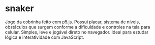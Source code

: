 # snaker
Jogo da cobrinha feito com p5.js. Possui placar, sistema de níveis, obstáculos que surgem conforme a dificuldade e controles na tela para celular. Simples, leve e jogável direto no navegador. Ideal para estudar lógica e interatividade com JavaScript.

